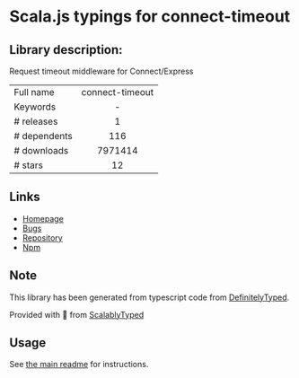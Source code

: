 
# Scala.js typings for connect-timeout


## Library description:
Request timeout middleware for Connect/Express

|                    |                 |
| ------------------ | :-------------: |
| Full name          | connect-timeout |
| Keywords           | - |
| # releases         | 1 |
| # dependents       | 116 |
| # downloads        | 7971414 |
| # stars            | 12 |

## Links
- [Homepage](https://github.com/expressjs/timeout#readme)
- [Bugs](https://github.com/expressjs/timeout/issues)
- [Repository](https://github.com/expressjs/timeout)
- [Npm](https://www.npmjs.com/package/connect-timeout)
    


## Note
This library has been generated from typescript code from [DefinitelyTyped](https://definitelytyped.org).

Provided with :purple_heart: from [ScalablyTyped](https://github.com/oyvindberg/ScalablyTyped)

## Usage
See [the main readme](../../readme.md) for instructions.


